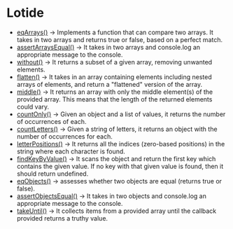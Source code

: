 # Lotide
- [eqArrays()](https://github.com/79manuel/lighthouse-js-fundamentals/blob/master/lotide/eqArrays.js) -> Implements a function that can compare two arrays. It takes in two arrays and returns true or false, based on a perfect match.
- [assertArraysEqual()](https://github.com/79manuel/lighthouse-js-fundamentals/blob/master/lotide/assertArraysEqual.js) -> It takes in two arrays and console.log an appropriate message to the console.
- [without()](https://github.com/79manuel/lighthouse-js-fundamentals/blob/master/lotide/without.js) -> It returns a subset of a given array, removing unwanted elements.
- [flatten()](https://github.com/79manuel/lighthouse-js-fundamentals/blob/master/lotide/flatten.js) -> It takes in an array containing elements including nested arrays of elements, and return a "flattened" version of the array.
- [middle()](https://github.com/79manuel/lighthouse-js-fundamentals/blob/master/lotide/middle.js) -> It returns an array with only the middle element(s) of the provided array. This means that the length of the returned elements could vary.
- [countOnly()](https://github.com/79manuel/lighthouse-js-fundamentals/blob/master/lotide/countOnly.js) -> Given an object and a list of values, it returns the number of occurrences of each.
- [countLetters()](https://github.com/79manuel/lighthouse-js-fundamentals/blob/master/lotide/countLetters.js) -> Given a string of letters, it returns an object with the number of occurrences for each.
- [letterPositions()](https://github.com/79manuel/lighthouse-js-fundamentals/blob/master/lotide/letterPositions.js) -> It returns all the indices (zero-based positions) in the string where each character is found.
- [findKeyByValue()](https://github.com/79manuel/lighthouse-js-fundamentals/blob/master/lotide/findKeyByValue.js) -> It scans the object and return the first key which contains the given value. If no key with that given value is found, then it should return undefined.
- [eqObjects()](https://github.com/79manuel/lighthouse-js-fundamentals/blob/master/lotide/eqObjects.js) -> assesses whether two objects are equal (returns true or false).
- [assertObjectsEqual()](https://github.com/79manuel/lighthouse-js-fundamentals/blob/master/lotide/assertObjectsEqual.js) -> It takes in two objects and console.log an appropriate message to the console.
- [takeUntil()](https://github.com/79manuel/lighthouse-js-fundamentals/blob/master/lotide/takeUntil.js) -> It collects items from a provided array until the callback provided returns a truthy value.
